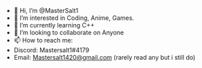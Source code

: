 - 👋 Hi, I’m @MasterSalt1
- 👀 I’m interested in Coding, Anime, Games.
- 🌱 I’m currently learning C++
- 💞️ I’m looking to collaborate on Anyone
- 📫 How to reach me:
- Discord: Mastersalt1#4179
- Email: Mastersalt1420@gmail.com (rarely read any but i still do)

<!---
MasterSalt1/MasterSalt1 is a ✨ special ✨ repository because its `README.md` (this file) appears on your GitHub profile.
You can click the Preview link to take a look at your changes.
--->
